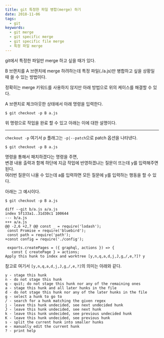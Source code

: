 ```yaml
---
title: git 특정한 파일 병합(merge) 하기
date: 2018-11-06
tags:
  - git
keywords:
  - git merge
  - git specific merge
  - git specific file merge
  - 특정 파일 merge
---
```


git에서 특정한 파일만 merge 하고 싶을 때가 있다.

B 브랜치를 A 브랜치에 merge 하려하는데 특정 파일(./a.js)만 병합하고 싶을 상황일 때 쓸 수 있는 방법이다.

정확히는 merge 키워드를 사용하지 않지만 아래 방법으로 위의 케이스를 해결할 수 있다.

A 브랜치로 체크아웃한 상태에서 아래 명령을 입력한다.

```shell
$ git checkout -p B a.js
```

위 명령으로 작업을 완료 할 수 있고 아래는 이에 대한 설명이다.

---

`checkout -p` 여기서 p 플래그는 `-p|--patch`으로 patch 옵션을 나타낸다.

```shell
$ git checkout -p B a.js
```
명령을 통해서 패치하겠다는 명령을 주면,  
변경 내용 출력과 함께 하단에 지금 작업에 반영하겠냐는 질문이 뜨는데 y를 입력해주면 된다.  
여러번 질문이 나올 수 있는데 a를 입력하면 모든 질문에 y를 입력하는 행동을 할 수 있다.

아래는 그 예시이다.

```shell
$ git checkout -p B a.js

diff --git b/a.js a/a.js
index 5f133a1..31d30c1 100644
--- b/a.js
+++ a/a.js
@@ -2,6 +2,7 @@ const _ = require('lodash');
 const Promise = require('bluebird');
 const path = require('path');
+const config = require('./config');

 exports.createPages = ({ graphql, actions }) => {
   const { createPage } = actions;
Apply this hunk to index and worktree [y,n,q,a,d,j,J,g,/,e,?]? y
```

참고로 여기서 `[y,n,q,a,d,j,J,g,/,e,?]`의 의미는 아래와 같다.

```
y - stage this hunk
n - do not stage this hunk
q - quit; do not stage this hunk nor any of the remaining ones
a - stage this hunk and all later hunks in the file
d - do not stage this hunk nor any of the later hunks in the file
g - select a hunk to go to
/ - search for a hunk matching the given regex
j - leave this hunk undecided, see next undecided hunk
J - leave this hunk undecided, see next hunk
k - leave this hunk undecided, see previous undecided hunk
K - leave this hunk undecided, see previous hunk
s - split the current hunk into smaller hunks
e - manually edit the current hunk
? - print help
```
